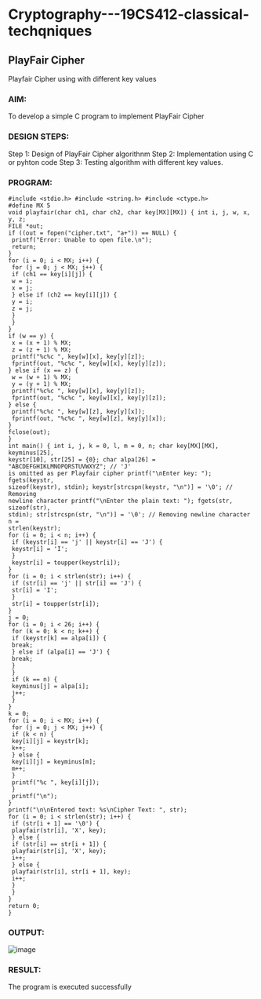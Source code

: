 # Cryptography---19CS412-classical-techqniques
## PlayFair Cipher
Playfair Cipher using with different key values
### AIM:
To develop a simple C program to implement PlayFair Cipher
### DESIGN STEPS:
Step 1:
Design of PlayFair Cipher algorithnm
Step 2:
Implementation using C or pyhton code
Step 3:
Testing algorithm with different key values.
### PROGRAM:
```
#include <stdio.h> #include <string.h> #include <ctype.h>
#define MX 5
void playfair(char ch1, char ch2, char key[MX][MX]) { int i, j, w, x, y, z; 
FILE *out;
if ((out = fopen("cipher.txt", "a+")) == NULL) {
 printf("Error: Unable to open file.\n");
 return;
}
for (i = 0; i < MX; i++) {
 for (j = 0; j < MX; j++) {
 if (ch1 == key[i][j]) {
 w = i;
 x = j;
 } else if (ch2 == key[i][j]) {
 y = i;
 z = j;
 }
 }
}
if (w == y) {
 x = (x + 1) % MX;
 z = (z + 1) % MX;
 printf("%c%c ", key[w][x], key[y][z]);
 fprintf(out, "%c%c ", key[w][x], key[y][z]);
} else if (x == z) {
 w = (w + 1) % MX;
 y = (y + 1) % MX;
 printf("%c%c ", key[w][x], key[y][z]);
 fprintf(out, "%c%c ", key[w][x], key[y][z]);
} else {
 printf("%c%c ", key[w][z], key[y][x]);
 fprintf(out, "%c%c ", key[w][z], key[y][x]);
}
fclose(out);
}
int main() { int i, j, k = 0, l, m = 0, n; char key[MX][MX], keyminus[25], 
keystr[10], str[25] = {0}; char alpa[26] = "ABCDEFGHIKLMNOPQRSTUVWXYZ"; // 'J' 
is omitted as per Playfair cipher printf("\nEnter key: "); fgets(keystr, 
sizeof(keystr), stdin); keystr[strcspn(keystr, "\n")] = '\0'; // Removing 
newline character printf("\nEnter the plain text: "); fgets(str, sizeof(str), 
stdin); str[strcspn(str, "\n")] = '\0'; // Removing newline character n =
strlen(keystr);
for (i = 0; i < n; i++) {
 if (keystr[i] == 'j' || keystr[i] == 'J') {
 keystr[i] = 'I';
 }
 keystr[i] = toupper(keystr[i]);
}
for (i = 0; i < strlen(str); i++) {
 if (str[i] == 'j' || str[i] == 'J') {
 str[i] = 'I';
 }
 str[i] = toupper(str[i]);
}
j = 0;
for (i = 0; i < 26; i++) {
 for (k = 0; k < n; k++) {
 if (keystr[k] == alpa[i]) {
 break;
 } else if (alpa[i] == 'J') {
 break;
 }
 }
 if (k == n) {
 keyminus[j] = alpa[i];
 j++;
 }
}
k = 0;
for (i = 0; i < MX; i++) {
 for (j = 0; j < MX; j++) {
 if (k < n) {
 key[i][j] = keystr[k];
 k++;
 } else {
 key[i][j] = keyminus[m];
 m++;
 }
 printf("%c ", key[i][j]);
 }
 printf("\n");
}
printf("\n\nEntered text: %s\nCipher Text: ", str);
for (i = 0; i < strlen(str); i++) {
 if (str[i + 1] == '\0') {
 playfair(str[i], 'X', key);
 } else {
 if (str[i] == str[i + 1]) {
 playfair(str[i], 'X', key);
 i++;
 } else {
 playfair(str[i], str[i + 1], key);
 i++;
 }
 }
}
return 0;
}
```
### OUTPUT:
![image](https://github.com/user-attachments/assets/11fbfbed-f448-4c39-aec7-57d464a9b2cc)
### RESULT:
The program is executed successfully
